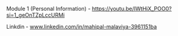 Module 1 (Personal Information) - https://youtu.be/IWtHiX_POO0?si=1_geOnTZpLccURMi



Linkdin - www.linkedin.com/in/mahipal-malaviya-3961151ba
